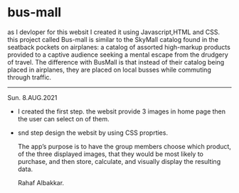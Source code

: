 # bus-mall

as I devloper for this websit I created it using Javascript,HTML and CSS.
this project called Bus-mall is similar to the SkyMall catalog found in the seatback pockets on airplanes: a catalog of assorted high-markup products provided to a captive audience seeking a mental escape from the drudgery of travel. The difference with BusMall is that instead of their catalog being placed in airplanes, they are placed on local busses while commuting through traffic.

__________
Sun. 8.AUG.2021
- I created the first step.
the websit provide 3 images in home page then the user can select on of them.
- snd step design the websit by using CSS proprties.

  The app’s purpose is to have the group members choose which product, of the three displayed images, that they would be most likely to purchase, and then store, calculate, and visually display the resulting data.

  Rahaf Albakkar.
